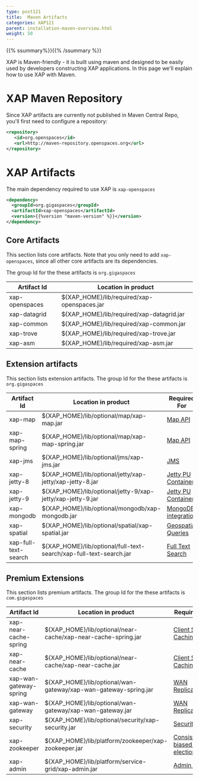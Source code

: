 ```yaml
---
type: post121
title:  Maven Artifacts
categories: XAP121
parent: installation-maven-overview.html
weight: 50
---
```


{{% ssummary%}}{{% /ssummary %}}

XAP is Maven-friendly - it is built using maven and designed to be easily used by developers constructing XAP applications. In this page we'll explain how to use XAP with Maven.

# XAP Maven Repository

Since XAP artifacts are currently not published in Maven Central Repo, you'll first need to configure a repository:

```xml
<repository>
   <id>org.openspaces</id>
   <url>http://maven-repository.openspaces.org</url>
</repository>
```

# XAP Artifacts

The main dependency required to use XAP is `xap-openspaces`

```xml
<dependency>
  <groupId>org.gigaspaces</groupId>
  <artifactId>xap-openspaces</artifactId>
  <version>{{%version "maven-version" %}}</version>
</dependency>
```


## Core Artifacts

This section lists core artifacts. Note that you only need to add `xap-openspaces`, since all other core artifacts are its dependencies.

The group Id for the these artifacts is `org.gigaspaces`

| Artifact Id	   | Location in product |
|------------------|---------------------|
| xap-openspaces | ${XAP_HOME}/lib/required/xap-openspaces.jar	|
| xap-datagrid   | ${XAP_HOME}/lib/required/xap-datagrid.jar	|
| xap-common	   | ${XAP_HOME}/lib/required/xap-common.jar		|
| xap-trove	   | ${XAP_HOME}/lib/required/xap-trove.jar		|
| xap-asm		   | ${XAP_HOME}/lib/required/xap-asm.jar			|

## Extension artifacts

This section lists extension artifacts. The group Id for the these artifacts is `org.gigaspaces`

| Artifact Id	   | Location in product | Required For |
|------------------|---------------------|---|
| xap-map 			| ${XAP_HOME}/lib/optional/map/xap-map.jar | [Map API](./map-api.html) |
| xap-map-spring		| ${XAP_HOME}/lib/optional/map/xap-map-spring.jar | [Map API](./map-api.html) |
| xap-jms				| ${XAP_HOME}/lib/optional/jms/xap-jms.jar | [JMS](./messaging-support.html) |
| xap-jetty-8			| ${XAP_HOME}/lib/optional/jetty/xap-jetty/xap-jetty-8.jar | [Jetty PU Container](./web-jetty-processing-unit-container.html) |
| xap-jetty-9			| ${XAP_HOME}/lib/optional/jetty-9/xap-jetty/xap-jetty-9.jar | [Jetty PU Container](./web-jetty-processing-unit-container.html) |
| xap-mongodb			| ${XAP_HOME}/lib/optional/mongodb/xap-mongodb.jar | [MongoDB integration](./mongodb.html) |
| xap-spatial			| ${XAP_HOME}/lib/optional/spatial/xap-spatial.jar | [Geospatial Queries](./query-geospatial.html) |
| xap-full-text-search| ${XAP_HOME}/lib/optional/full-text-search/xap-full-text-search.jar | [Full Text Search](./query-full-text-search.html) |

## Premium Extensions

This section lists premium artifacts. The group Id for the these artifacts is `com.gigaspaces`

| Artifact Id	   | Location in product | Required For |
|------------------|---------------------|---|
| xap-near-cache-spring | ${XAP_HOME}/lib/optional/near-cache/xap-near-cache-spring.jar | [Client Side Caching](./client-side-caching.html) |
| xap-near-cache 		  | ${XAP_HOME}/lib/optional/near-cache/xap-near-cache.jar | [Client Side Caching](./client-side-caching.html) |
| xap-wan-gateway-spring| ${XAP_HOME}/lib/optional/wan-gateway/xap-wan-gateway-spring.jar | [WAN Replication](./multi-site-replication-overview.html) |
| xap-wan-gateway		  | ${XAP_HOME}/lib/optional/wan-gateway/xap-wan-gateway.jar | [WAN Replication](./multi-site-replication-overview.html) |
| xap-security		  | ${XAP_HOME}/lib/optional/security/xap-security.jar | [Security]({{%currentsecurl%}}/security.html) |
| xap-zookeeper		  | ${XAP_HOME}/lib/platform/zookeeper/xap-zookeeper.jar | [Consistency-biased leader election]({{%currentadmurl%}}/leader-election-consistency-biased.html) |
| xap-admin 			  | ${XAP_HOME}/lib/platform/service-grid/xap-admin.jar | [Admin API](./administration-and-monitoring-overview.html)|

